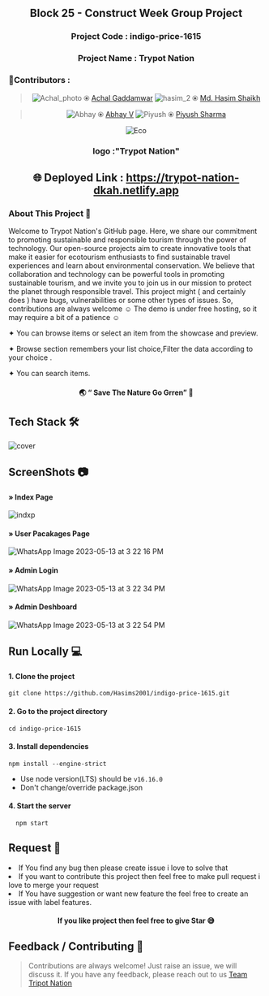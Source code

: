

                                                 


<div align="center">
       
 <h2>Block 25 - Construct Week Group Project</h2>
 <h3>Project Code : indigo-price-1615</h3>
  <h3>Project Name : Trypot Nation</h3>
  

 </div>







<div align="center">
<h3 align="left">👷Contributors :</h3>
 


  
> ![Achal_photo](https://user-images.githubusercontent.com/118152296/237016839-1b4b8043-c749-4857-a57b-36915a7cb182.jpg)     ⦿ [Achal Gaddamwar](https://github.com/AchalGaddamwar)                           ![hasim_2](https://user-images.githubusercontent.com/118152296/237017511-897c770a-89ce-41c9-a58a-9b26453535cd.jpeg)   ⦿  [Md. Hasim Shaikh](https://github.com/Hasims2001) 

  > ![Abhay](https://user-images.githubusercontent.com/118152296/237017706-5fecf34b-c18c-4071-9d38-289f536db81e.jpg) ⦿ [Abhay V](https://github.com/abii225)        ![Piyush](https://user-images.githubusercontent.com/118152296/237017919-8398c051-aa6f-4cdf-9a45-c7cc854d5e63.png)  ⦿ [Piyush Sharma](https://github.com/pspiyush130)

</div>



<div align="center">



 
 ![Eco](https://user-images.githubusercontent.com/118152296/237020208-39921b92-670b-476e-8fd7-ac3a0cf9862d.png)
 <h3>logo :"Trypot Nation"</h3>
 
 ## 🌐 Deployed Link : https://trypot-nation-dkah.netlify.app
 

 </div>









  


<h3 align="left"> About This Project 📖</h3>


 
 <div aling="left">
  <p>   Welcome to Trypot Nation's GitHub page. Here, we share our commitment to promoting sustainable and responsible tourism through the power of technology. Our open-source projects aim to create innovative tools that make it easier for ecotourism enthusiasts to find sustainable travel experiences and learn about environmental conservation. We believe that collaboration and technology can be powerful tools in promoting sustainable tourism, and we invite you to join us in our mission to protect the planet through responsible travel.
This project might ( and certainly does ) have bugs, vulnerabilities or some other types of issues. So, contributions are always welcome ☺
 The demo is under free hosting, so it may require a bit of a patience ☺ </p>



  
 </div>
   
    

✦ You can browse items or select an item from the showcase and preview.

✦ Browse section remembers your list choice,Filter the data according to your choice .

✦ You can search items.
 <div align="center">
   <h4> 🌏 “ Save The Nature   Go Grren” 🌴 </h4>
   </div>
   
   

##


## Tech Stack 🛠
![cover](https://user-images.githubusercontent.com/118152296/236819635-30b75b4a-c991-4060-a7f8-90a1da8fa728.jpg)

##
## ScreenShots 📷
<h4>» Index Page </h4>


 ![indxp](https://github.com/Hasims2001/indigo-price-1615/assets/118152296/fa2119e2-c4f1-47dd-be2a-025186194791)
 
 <h4>» User Pacakages Page </h4>
 
 ![WhatsApp Image 2023-05-13 at 3 22 16 PM](https://github.com/Hasims2001/indigo-price-1615/assets/118152296/69ee58a4-f820-4da2-8058-cde093925454)

 
   <h4>» Admin Login </h4>
  
 ![WhatsApp Image 2023-05-13 at 3 22 34 PM](https://github.com/Hasims2001/indigo-price-1615/assets/118152296/849c91b4-9907-4706-93dc-6cb6964da7a7)

 <h4>» Admin Deshboard </h4>
 
 
 ![WhatsApp Image 2023-05-13 at 3 22 54 PM](https://github.com/Hasims2001/indigo-price-1615/assets/118152296/fcf00295-12dd-413c-855d-a2e7e361afdc)
 
 ##
 
## Run Locally  💻

<h4>1. Clone the project </h4>

```
git clone https://github.com/Hasims2001/indigo-price-1615.git

```

<h4>2. Go to the project directory </h4> 

```
cd indigo-price-1615
```
<h4>3. Install dependencies </h4> 

```
npm install --engine-strict
```
- Use node version(LTS) should be `v16.16.0`
- Don't change/override package.json


<h4>4. Start the server </h4>

```
  npm start
```
##

## Request  🤗
<div>
<li>If You find any bug then please create issue i love to solve that</li>
<li>If you want to contribute this project then feel free to make pull request i love to merge your request</li>
<li>If You have suggestion or want new feature the feel free to create an issue with label features.</li>
 </div>
   
  <div align="center">
   <h4>  If you like project then feel free to give Star 😅</h4>
   </div>
  
 ## Feedback / Contributing 🤝
 > Contributions are always welcome! Just raise an issue, we will discuss it.
  > If you have any feedback, please reach out to us <a href="mailto: pspiyush130@gmail.com">Team Tripot Nation</a>




 






